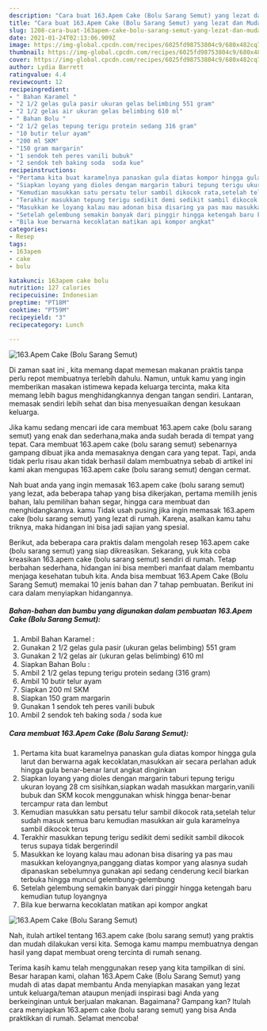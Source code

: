```yaml
---
description: "Cara buat 163.Apem Cake (Bolu Sarang Semut) yang lezat dan Mudah Dibuat"
title: "Cara buat 163.Apem Cake (Bolu Sarang Semut) yang lezat dan Mudah Dibuat"
slug: 1208-cara-buat-163apem-cake-bolu-sarang-semut-yang-lezat-dan-mudah-dibuat
date: 2021-01-24T02:13:06.909Z
image: https://img-global.cpcdn.com/recipes/6025fd98753804c9/680x482cq70/163apem-cake-bolu-sarang-semut-foto-resep-utama.jpg
thumbnail: https://img-global.cpcdn.com/recipes/6025fd98753804c9/680x482cq70/163apem-cake-bolu-sarang-semut-foto-resep-utama.jpg
cover: https://img-global.cpcdn.com/recipes/6025fd98753804c9/680x482cq70/163apem-cake-bolu-sarang-semut-foto-resep-utama.jpg
author: Lydia Barrett
ratingvalue: 4.4
reviewcount: 12
recipeingredient:
- " Bahan Karamel "
- "2 1/2 gelas gula pasir ukuran gelas belimbing 551 gram"
- "2 1/2 gelas air ukuran gelas belimbing 610 ml"
- " Bahan Bolu "
- "2 1/2 gelas tepung terigu protein sedang 316 gram"
- "10 butir telur ayam"
- "200 ml SKM"
- "150 gram margarin"
- "1 sendok teh peres vanili bubuk"
- "2 sendok teh baking soda  soda kue"
recipeinstructions:
- "Pertama kita buat karamelnya panaskan gula diatas kompor hingga gula larut dan berwarna agak kecoklatan,masukkan air secara perlahan aduk hingga gula benar-benar larut angkat dinginkan"
- "Siapkan loyang yang dioles dengan margarin taburi tepung terigu ukuran loyang 28 cm sisihkan,siapkan wadah masukkan margarin,vanili bubuk dan SKM kocok menggunakan whisk hingga benar-benar tercampur rata dan lembut"
- "Kemudian masukkan satu persatu telur sambil dikocok rata,setelah telur sudah masuk semua baru kemudian masukkan air gula karamelnya sambil dikocok terus"
- "Terakhir masukkan tepung terigu sedikit demi sedikit sambil dikocok terus supaya tidak bergerindil"
- "Masukkan ke loyang kalau mau adonan bisa disaring ya pas mau masukkan keloyangnya,panggang diatas kompor yang alasnya sudah dipanaskan sebelumnya gunakan api sedang cenderung kecil biarkan terbuka hingga muncul gelembung-gelembung"
- "Setelah gelembung semakin banyak dari pinggir hingga ketengah baru kemudian tutup loyangnya"
- "Bila kue berwarna kecoklatan matikan api kompor angkat"
categories:
- Resep
tags:
- 163apem
- cake
- bolu

katakunci: 163apem cake bolu 
nutrition: 127 calories
recipecuisine: Indonesian
preptime: "PT18M"
cooktime: "PT59M"
recipeyield: "3"
recipecategory: Lunch

---
```



![163.Apem Cake (Bolu Sarang Semut)](https://img-global.cpcdn.com/recipes/6025fd98753804c9/680x482cq70/163apem-cake-bolu-sarang-semut-foto-resep-utama.jpg)

Di zaman  saat ini , kita memang dapat memesan makanan praktis tanpa perlu repot membuatnya terlebih dahulu. Namun, untuk kamu yang ingin memberikan masakan istimewa kepada keluarga tercinta, maka kita memang lebih bagus menghidangkannya dengan tangan sendiri. Lantaran, memasak sendiri lebih sehat dan bisa menyesuaikan dengan kesukaan keluarga.

Jika kamu sedang mencari ide cara membuat 163.apem cake (bolu sarang semut) yang enak dan sederhana,maka anda sudah berada di tempat yang tepat. Cara membuat 163.apem cake (bolu sarang semut)  sebenarnya gampang dibuat jika anda memasaknya dengan cara yang tepat. Tapi, anda tidak perlu risau akan tidak berhasil dalam membuatnya 
sebab di artikel ini kami akan mengupas 163.apem cake (bolu sarang semut) dengan cermat.  



Nah buat anda yang ingin memasak 163.apem cake (bolu sarang semut) yang lezat, ada beberapa tahap yang bisa dikerjakan, pertama memilih jenis bahan, lalu pemilihan bahan segar, hingga cara membuat dan menghidangkannya. kamu Tidak usah pusing jika ingin memasak 163.apem cake (bolu sarang semut) yang lezat di rumah. Karena, asalkan kamu  tahu triknya, maka hidangan ini bisa jadi sajian yang spesial.

Berikut, ada beberapa cara praktis  dalam mengolah resep 163.apem cake (bolu sarang semut) yang siap dikreasikan. Sekarang, yuk kita coba kreasikan 163.apem cake (bolu sarang semut) sendiri di rumah. Tetap berbahan sederhana, hidangan ini bisa memberi manfaat dalam membantu menjaga kesehatan tubuh kita. Anda bisa membuat 163.Apem Cake (Bolu Sarang Semut) memakai 10 jenis bahan dan 7 tahap pembuatan. Berikut ini cara dalam menyiapkan hidangannya.

<!--inarticleads1-->

##### Bahan-bahan dan bumbu yang digunakan dalam pembuatan 163.Apem Cake (Bolu Sarang Semut):

1. Ambil  Bahan Karamel :
1. Gunakan 2 1/2 gelas gula pasir (ukuran gelas belimbing) 551 gram
1. Gunakan 2 1/2 gelas air (ukuran gelas belimbing) 610 ml
1. Siapkan  Bahan Bolu :
1. Ambil 2 1/2 gelas tepung terigu protein sedang (316 gram)
1. Ambil 10 butir telur ayam
1. Siapkan 200 ml SKM
1. Siapkan 150 gram margarin
1. Gunakan 1 sendok teh peres vanili bubuk
1. Ambil 2 sendok teh baking soda / soda kue




<!--inarticleads2-->

##### Cara membuat 163.Apem Cake (Bolu Sarang Semut):

1. Pertama kita buat karamelnya panaskan gula diatas kompor hingga gula larut dan berwarna agak kecoklatan,masukkan air secara perlahan aduk hingga gula benar-benar larut angkat dinginkan
1. Siapkan loyang yang dioles dengan margarin taburi tepung terigu ukuran loyang 28 cm sisihkan,siapkan wadah masukkan margarin,vanili bubuk dan SKM kocok menggunakan whisk hingga benar-benar tercampur rata dan lembut
1. Kemudian masukkan satu persatu telur sambil dikocok rata,setelah telur sudah masuk semua baru kemudian masukkan air gula karamelnya sambil dikocok terus
1. Terakhir masukkan tepung terigu sedikit demi sedikit sambil dikocok terus supaya tidak bergerindil
1. Masukkan ke loyang kalau mau adonan bisa disaring ya pas mau masukkan keloyangnya,panggang diatas kompor yang alasnya sudah dipanaskan sebelumnya gunakan api sedang cenderung kecil biarkan terbuka hingga muncul gelembung-gelembung
1. Setelah gelembung semakin banyak dari pinggir hingga ketengah baru kemudian tutup loyangnya
1. Bila kue berwarna kecoklatan matikan api kompor angkat
<img src="//assets-global.cpcdn.com/assets/icons/button_play-2c75c40dde080a61004c1f40b05d8f140eaff45d7e9e6481dc71c63d2e7c4909.png" alt="163.Apem Cake (Bolu Sarang Semut)">



Nah, itulah artikel tentang  163.apem cake (bolu sarang semut)  yang praktis dan mudah dilakukan versi kita. Semoga kamu mampu membuatnya dengan hasil yang dapat membuat oreng tercinta di rumah senang. 

Terima kasih kamu telah menggunakan resep yang kita tampilkan di sini. Besar harapan kami, olahan  163.Apem Cake (Bolu Sarang Semut) yang mudah di atas dapat membantu Anda menyiapkan masakan yang lezat untuk keluarga/teman ataupun menjadi inspirasi bagi Anda yang berkeinginan untuk berjualan makanan. Bagaimana? Gampang kan? Itulah cara menyiapkan 163.apem cake (bolu sarang semut) yang bisa Anda praktikkan di rumah. Selamat mencoba!

